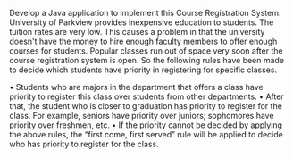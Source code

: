 Develop a Java application to implement this Course Registration System:
University of Parkview provides inexpensive education to students. The tuition rates are very low. This causes a problem in that the university doesn't have the money to hire enough faculty members to offer enough courses for students. Popular classes run out of space very soon after the course registration system is open. So the following rules have been made to decide which students have priority in registering for specific classes. 

•	Students who are majors in the department that offers a class have priority to register this class over students from other departments. 
•	After that, the student who is closer to graduation has priority to register for the class. For example, seniors have priority over juniors; sophomores have priority over freshmen, etc. 
•	If the priority cannot be decided by applying the above rules, the “first come, first served” rule will be applied to decide who has priority to register for the class. 
